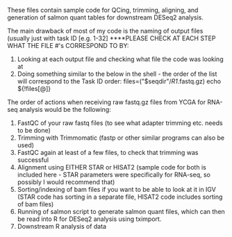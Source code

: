 These files contain sample code for QCing, trimming, aligning, and generation of salmon quant tables for downstream DESeq2 analysis.

The main drawback of most of my code is the naming of output files (usually just with task ID [e.g. 1-32]
****PLEASE CHECK AT EACH STEP WHAT THE FILE #'s CORRESPOND TO BY:
1) Looking at each output file and checking what file the code was looking at
2) Doing something similar to the below in the shell - the order of the list will correspond to the Task ID order:
files=("$seqdir"/*R1*.fastq.gz)
echo ${!files[@]}

The order of actions when receiving raw fastq.gz files from YCGA for RNA-seq analysis would be the following: 
1) FastQC of your raw fastq files (to see what adapter trimming etc. needs to be done)
2) Trimming with Trimmomatic (fastp or other similar programs can also be used)
3) FastQC again at least of a few files, to check that trimming was successful
4) Alignment using EITHER STAR or HISAT2 (sample code for both is included here - STAR parameters were specifically for RNA-seq, so possibly I would recommend that)
5) Sorting/indexing of bam files if you want to be able to look at it in IGV (STAR code has sorting in a separate file, HISAT2 code includes sorting of bam files)
6) Running of salmon script to generate salmon quant files, which can then be read into R for DESeq2 analysis using tximport.
7) Downstream R analysis of data
